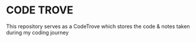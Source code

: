 # CODE TROVE

This repository serves as a CodeTrove which stores the code & notes taken during my coding journey
